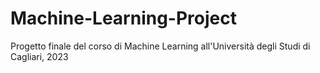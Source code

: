 # Machine-Learning-Project
Progetto finale del corso di Machine Learning all'Università degli Studi di Cagliari, 2023
